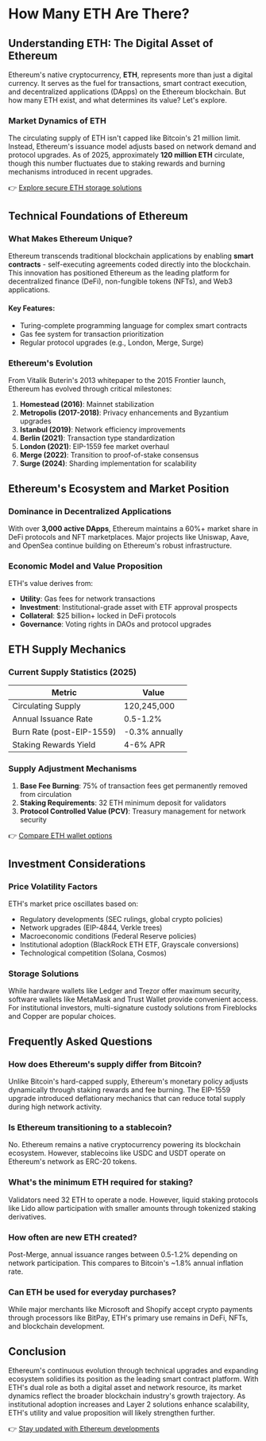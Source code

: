 # How Many ETH Are There?

## Understanding ETH: The Digital Asset of Ethereum

Ethereum's native cryptocurrency, **ETH**, represents more than just a digital currency. It serves as the fuel for transactions, smart contract execution, and decentralized applications (DApps) on the Ethereum blockchain. But how many ETH exist, and what determines its value? Let's explore.

### Market Dynamics of ETH

The circulating supply of ETH isn't capped like Bitcoin's 21 million limit. Instead, Ethereum's issuance model adjusts based on network demand and protocol upgrades. As of 2025, approximately **120 million ETH** circulate, though this number fluctuates due to staking rewards and burning mechanisms introduced in recent upgrades.

👉 [Explore secure ETH storage solutions](https://bit.ly/okx-bonus)

## Technical Foundations of Ethereum

### What Makes Ethereum Unique?

Ethereum transcends traditional blockchain applications by enabling **smart contracts** - self-executing agreements coded directly into the blockchain. This innovation has positioned Ethereum as the leading platform for decentralized finance (DeFi), non-fungible tokens (NFTs), and Web3 applications.

#### Key Features:
- Turing-complete programming language for complex smart contracts
- Gas fee system for transaction prioritization
- Regular protocol upgrades (e.g., London, Merge, Surge)

### Ethereum's Evolution

From Vitalik Buterin's 2013 whitepaper to the 2015 Frontier launch, Ethereum has evolved through critical milestones:
1. **Homestead (2016)**: Mainnet stabilization
2. **Metropolis (2017-2018)**: Privacy enhancements and Byzantium upgrades
3. **Istanbul (2019)**: Network efficiency improvements
4. **Berlin (2021)**: Transaction type standardization
5. **London (2021)**: EIP-1559 fee market overhaul
6. **Merge (2022)**: Transition to proof-of-stake consensus
7. **Surge (2024)**: Sharding implementation for scalability

## Ethereum's Ecosystem and Market Position

### Dominance in Decentralized Applications

With over **3,000 active DApps**, Ethereum maintains a 60%+ market share in DeFi protocols and NFT marketplaces. Major projects like Uniswap, Aave, and OpenSea continue building on Ethereum's robust infrastructure.

### Economic Model and Value Proposition

ETH's value derives from:
- **Utility**: Gas fees for network transactions
- **Investment**: Institutional-grade asset with ETF approval prospects
- **Collateral**: $25 billion+ locked in DeFi protocols
- **Governance**: Voting rights in DAOs and protocol upgrades

## ETH Supply Mechanics

### Current Supply Statistics (2025)
| Metric                | Value         |
|-----------------------|---------------|
| Circulating Supply    | 120,245,000   |
| Annual Issuance Rate  | 0.5-1.2%      |
| Burn Rate (post-EIP-1559) | -0.3% annually |
| Staking Rewards Yield | 4-6% APR      |

### Supply Adjustment Mechanisms

1. **Base Fee Burning**: 75% of transaction fees get permanently removed from circulation
2. **Staking Requirements**: 32 ETH minimum deposit for validators
3. **Protocol Controlled Value (PCV)**: Treasury management for network security

👉 [Compare ETH wallet options](https://bit.ly/okx-bonus)

## Investment Considerations

### Price Volatility Factors

ETH's market price oscillates based on:
- Regulatory developments (SEC rulings, global crypto policies)
- Network upgrades (EIP-4844, Verkle trees)
- Macroeconomic conditions (Federal Reserve policies)
- Institutional adoption (BlackRock ETH ETF, Grayscale conversions)
- Technological competition (Solana, Cosmos)

### Storage Solutions

While hardware wallets like Ledger and Trezor offer maximum security, software wallets like MetaMask and Trust Wallet provide convenient access. For institutional investors, multi-signature custody solutions from Fireblocks and Copper are popular choices.

## Frequently Asked Questions

### How does Ethereum's supply differ from Bitcoin?
Unlike Bitcoin's hard-capped supply, Ethereum's monetary policy adjusts dynamically through staking rewards and fee burning. The EIP-1559 upgrade introduced deflationary mechanics that can reduce total supply during high network activity.

### Is Ethereum transitioning to a stablecoin?
No. Ethereum remains a native cryptocurrency powering its blockchain ecosystem. However, stablecoins like USDC and USDT operate on Ethereum's network as ERC-20 tokens.

### What's the minimum ETH required for staking?
Validators need 32 ETH to operate a node. However, liquid staking protocols like Lido allow participation with smaller amounts through tokenized staking derivatives.

### How often are new ETH created?
Post-Merge, annual issuance ranges between 0.5-1.2% depending on network participation. This compares to Bitcoin's ~1.8% annual inflation rate.

### Can ETH be used for everyday purchases?
While major merchants like Microsoft and Shopify accept crypto payments through processors like BitPay, ETH's primary use remains in DeFi, NFTs, and blockchain development.

## Conclusion

Ethereum's continuous evolution through technical upgrades and expanding ecosystem solidifies its position as the leading smart contract platform. With ETH's dual role as both a digital asset and network resource, its market dynamics reflect the broader blockchain industry's growth trajectory. As institutional adoption increases and Layer 2 solutions enhance scalability, ETH's utility and value proposition will likely strengthen further.

👉 [Stay updated with Ethereum developments](https://bit.ly/okx-bonus)